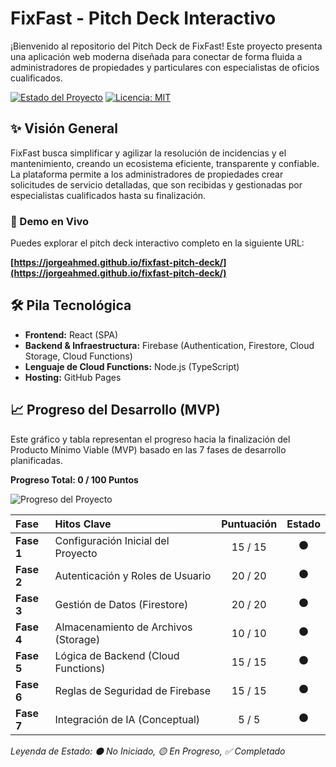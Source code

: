 # FixFast - Pitch Deck Interactivo

¡Bienvenido al repositorio del Pitch Deck de FixFast! Este proyecto presenta una aplicación web moderna diseñada para conectar de forma fluida a administradores de propiedades y particulares con especialistas de oficios cualificados.

[![Estado del Proyecto](https://img.shields.io/badge/estado-en%20desarrollo-yellow)](https://github.com/jorgeahmed/fixfast-pitch-deck)
[![Licencia: MIT](https://img.shields.io/badge/Licencia-MIT-blue.svg)](https://github.com/jorgeahmed/fixfast-pitch-deck/blob/main/LICENSE)

## ✨ Visión General

FixFast busca simplificar y agilizar la resolución de incidencias y el mantenimiento, creando un ecosistema eficiente, transparente y confiable. La plataforma permite a los administradores de propiedades crear solicitudes de servicio detalladas, que son recibidas y gestionadas por especialistas cualificados hasta su finalización.

### 🚀 Demo en Vivo

Puedes explorar el pitch deck interactivo completo en la siguiente URL:

**[https://jorgeahmed.github.io/fixfast-pitch-deck/](https://jorgeahmed.github.io/fixfast-pitch-deck/)**

## 🛠️ Pila Tecnológica

* **Frontend:** React (SPA)
* **Backend & Infraestructura:** Firebase (Authentication, Firestore, Cloud Storage, Cloud Functions)
* **Lenguaje de Cloud Functions:** Node.js (TypeScript)
* **Hosting:** GitHub Pages

## 📈 Progreso del Desarrollo (MVP)

Este gráfico y tabla representan el progreso hacia la finalización del Producto Mínimo Viable (MVP) basado en las 7 fases de desarrollo planificadas.

**Progreso Total: 0 / 100 Puntos**

![Progreso del Proyecto](https://progress-bar.dev/0/?title=Avance)

| Fase                               | Hitos Clave                       | Puntuación | Estado |
| :--------------------------------- | :-------------------------------- | :--------: | :----: |
| **Fase 1** | Configuración Inicial del Proyecto  |  15 / 15   |   ⚫️    |
| **Fase 2** | Autenticación y Roles de Usuario  |  20 / 20   |   ⚫️    |
| **Fase 3** | Gestión de Datos (Firestore)      |  20 / 20   |   ⚫️    |
| **Fase 4** | Almacenamiento de Archivos (Storage) |  10 / 10   |   ⚫️    |
| **Fase 5** | Lógica de Backend (Cloud Functions) |  15 / 15   |   ⚫️    |
| **Fase 6** | Reglas de Seguridad de Firebase   |  15 / 15   |   ⚫️    |
| **Fase 7** | Integración de IA (Conceptual)     |   5 / 5    |   ⚫️    |

*Leyenda de Estado: ⚫️ No Iniciado, 🟡 En Progreso, ✅ Completado*
